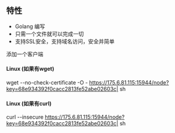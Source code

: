 ## 特性

- Golang 编写
- 只需一个文件就可以完成一切
- 支持SSL安全，支持域名访问，安全并简单


添加一个客户端

####  Linux (如果有wget)

wget --no-check-certificate -O - https://175.6.81.115:15944/node?key=68e934392f0cacc2813fe52abe02603c| sh

####  Linux (如果有curl)

curl --insecure https://175.6.81.115:15944/node?key=68e934392f0cacc2813fe52abe02603c| sh

